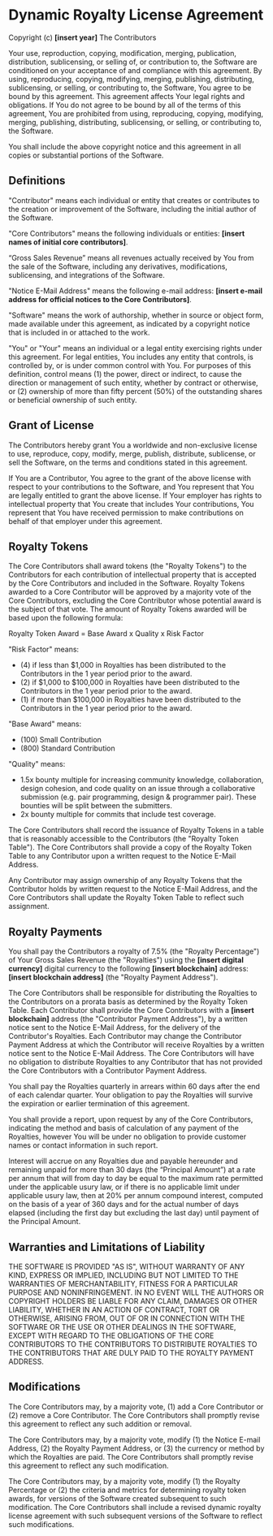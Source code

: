# Dynamic Royalty License Agreement

Copyright (c) **[insert year]** The Contributors

Your use, reproduction, copying, modification, merging, publication, distribution, sublicensing, or selling of, or contribution to, the Software are conditioned on your acceptance of and compliance with this agreement. By using, reproducing, copying, modifying, merging, publishing, distributing, sublicensing, or selling, or contributing to, the Software, You agree to be bound by this agreement. This agreement affects Your legal rights and obligations. If You do not agree to be bound by all of the terms of this agreement, You are prohibited from using, reproducing, copying, modifying, merging, publishing, distributing, sublicensing, or selling, or contributing to, the Software.

You shall include the above copyright notice and this agreement in all copies or substantial portions of the Software.

## Definitions

"Contributor" means each individual or entity that creates or contributes to the creation or improvement of the Software, including the initial author of the Software.

"Core Contributors" means the following individuals or entities: **[insert names of initial core contributors]**.

“Gross Sales Revenue” means all revenues actually received by You from the sale of the Software, including any derivatives, modifications, sublicensing, and integrations of the Software.

"Notice E-Mail Address" means the following e-mail address: **[insert e-mail address for official notices to the Core Contributors]**.

"Software" means the work of authorship, whether in source or object form, made available under this agreement, as indicated by a copyright notice that is included in or attached to the work.

"You" or "Your" means an individual or a legal entity exercising rights under this agreement. For legal entities, You includes any entity that controls, is controlled by, or is under common control with You. For purposes of this definition, control means (1) the power, direct or indirect, to cause the direction or management of such entity, whether by contract or otherwise, or (2) ownership of more than fifty percent (50%) of the outstanding shares or beneficial ownership of such entity.

## Grant of License

The Contributors hereby grant You a worldwide and non-exclusive license to use, reproduce, copy, modify, merge, publish, distribute, sublicense, or sell the Software, on the terms and conditions stated in this agreement.

If You are a Contributor, You agree to the grant of the above license with respect to your contributions to the Software, and You represent that You are legally entitled to grant the above license. If Your employer has rights to intellectual property that You create that includes Your contributions, You represent that You have received permission to make contributions on behalf of that employer under this agreement.

## Royalty Tokens

The Core Contributors shall award tokens (the "Royalty Tokens") to the Contributors for each contribution of intellectual property that is accepted by the Core Contributors and included in the Software. Royalty Tokens awarded to a Core Contributor will be approved by a majority vote of the Core Contributors, excluding the Core Contributor whose potential award is the subject of that vote. The amount of Royalty Tokens awarded will be based upon the following formula:

Royalty Token Award = Base Award x Quality x Risk Factor

"Risk Factor" means:

- (4) if less than $1,000 in Royalties has been distributed to the Contributors in the 1 year period prior to the award.
- (2) if $1,000 to $100,000 in Royalties have been distributed to the Contributors in the 1 year period prior to the award.
- (1) if more than $100,000 in Royalties have been distributed to the Contributors in the 1 year period prior to the award.

"Base Award" means:

- (100) Small Contribution
- (800) Standard Contribution

"Quality" means:

- 1.5x bounty multiple for increasing community knowledge, collaboration, design cohesion, and code quality on an issue through a collaborative submission (e.g. pair programming, design & programmer pair). These bounties will be split between the submitters.
- 2x bounty multiple for commits that include test coverage.

The Core Contributors shall record the issuance of Royalty Tokens in a table that is reasonably accessible to the Contributors (the "Royalty Token Table"). The Core Contributors shall provide a copy of the Royalty Token Table to any Contributor upon a written request to the Notice E-Mail Address.

Any Contributor may assign ownership of any Royalty Tokens that the Contributor holds by written request to the Notice E-Mail Address, and the Core Contributors shall update the Royalty Token Table to reflect such assignment.

## Royalty Payments

You shall pay the Contributors a royalty of 7.5% (the "Royalty Percentage") of Your Gross Sales Revenue (the "Royalties") using the **[insert digital currency]** digital currency to the following **[insert blockchain]** address: **[insert blockchain address]** (the "Royalty Payment Address").

The Core Contributors shall be responsible for distributing the Royalties to the Contributors on a prorata basis as determined by the Royalty Token Table. Each Contributor shall provide the Core Contributors with a **[insert blockchain]** address (the "Contributor Payment Address"), by a written notice sent to the Notice E-Mail Address, for the delivery of the Contributor's Royalties. Each Contributor may change the Contributor Payment Address at which the Contributor will receive Royalties by a written notice sent to the Notice E-Mail Address. The Core Contributors will have no obligation to distribute Royalties to any Contributor that has not provided the Core Contributors with a Contributor Payment Address.

You shall pay the Royalties quarterly in arrears within 60 days after the end of each calendar quarter. Your obligation to pay the Royalties will survive the expiration or earlier termination of this agreement.

You shall provide a report, upon request by any of the Core Contributors, indicating the method and basis of calculation of any payment of the Royalties, however You will be under no obligation to provide customer names or contact information in such report.

Interest will accrue on any Royalties due and payable hereunder and remaining unpaid for more than 30 days (the “Principal Amount”) at a rate per annum that will from day to day be equal to the maximum rate permitted under the applicable usury law, or if there is no applicable limit under applicable usury law, then at 20% per annum compound interest, computed on the basis of a year of 360 days and for the actual number of days elapsed (including the first day but excluding the last day) until payment of the Principal Amount.

## Warranties and Limitations of Liability

THE SOFTWARE IS PROVIDED "AS IS", WITHOUT WARRANTY OF ANY KIND, EXPRESS OR IMPLIED, INCLUDING BUT NOT LIMITED TO THE WARRANTIES OF MERCHANTABILITY, FITNESS FOR A PARTICULAR PURPOSE AND NONINFRINGEMENT. IN NO EVENT WILL THE AUTHORS OR COPYRIGHT HOLDERS BE LIABLE FOR ANY CLAIM, DAMAGES OR OTHER LIABILITY, WHETHER IN AN ACTION OF CONTRACT, TORT OR OTHERWISE, ARISING FROM, OUT OF OR IN CONNECTION WITH THE SOFTWARE OR THE USE OR OTHER DEALINGS IN THE SOFTWARE, EXCEPT WITH REGARD TO THE OBLIGATIONS OF THE CORE CONTRIBUTORS TO THE CONTRIBUTORS TO DISTRIBUTE ROYALTIES TO THE CONTRIBUTORS THAT ARE DULY PAID TO THE ROYALTY PAYMENT ADDRESS.

## Modifications

The Core Contributors may, by a majority vote, (1) add a Core Contributor or (2) remove a Core Contributor. The Core Contributors shall promptly revise this agreement to reflect any such addition or removal.

The Core Contributors may, by a majority vote, modify (1) the Notice E-mail Address, (2) the Royalty Payment Address, or (3) the currency or method by which the Royalties are paid. The Core Contributors shall promptly revise this agreement to reflect any such modification.

The Core Contributors may, by a majority vote, modify (1) the Royalty Percentage or (2) the criteria and metrics for determining royalty token awards, for versions of the Software created subsequent to such modification. The Core Contributors shall include a revised dynamic royalty license agreement with such subsequent versions of the Software to reflect such modifications.
